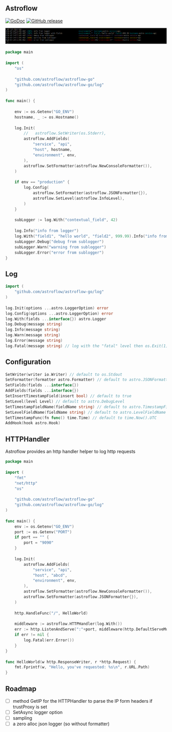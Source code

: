 ## Astroflow

[![GoDoc](https://godoc.org/github.com/astroflow/astroflow-go?status.svg)](https://godoc.org/github.com/astroflow/astroflow-go)
[![GitHub release](https://img.shields.io/github/release/astroflow/astroflow-go.svg)](https://github.com/astroflow/astroflow-go/releases)

![Console logging](_docs/example_screenshot.png)

```go
package main

import (
	"os"

	"github.com/astroflow/astroflow-go"
	"github.com/astroflow/astroflow-go/log"
)

func main() {

	env := os.Getenv("GO_ENV")
	hostname, _ := os.Hostname()

	log.Init(
		//   astroflow.SetWriter(os.Stderr),
		astroflow.AddFields(
			"service", "api",
			"host", hostname,
			"environment", env,
		),
		astroflow.SetFormatter(astroflow.NewConsoleFormatter()),
	)

	if env == "production" {
		log.Config(
			astroflow.SetFormatter(astroflow.JSONFormatter{}),
			astroflow.SetLevel(astroflow.InfoLevel),
		)
	}

	subLogger := log.With("contextual_field", 42)

	log.Info("info from logger")
	log.With("field1", "hello world", "field2", 999.99).Info("info from logger with fields")
	subLogger.Debug("debug from sublogger")
	subLogger.Warn("warning from sublogger")
	subLogger.Error("error from sublogger")
}
```

## Log
```go
import (
    "github.com/astroflow/astroflow-go/log"
)

log.Init(options ...astro.LoggerOption) error
log.Config(options ...astro.LoggerOption) error
log.With(fields ...interface{}) astro.Logger
log.Debug(message string)
log.Info(message string)
log.Warn(message string)
log.Error(message string)
log.Fatal(message string) // log with the "fatal" level then os.Exit(1)
```

## Configuration

```go
SetWriter(writer io.Writer) // default to os.Stdout
SetFormatter(formatter astro.Formatter) // default to astro.JSONFormatter
SetFields(fields ...interface{})
AddFields(fields ...interface{})
SetInsertTimestampField(insert bool) // default to true
SetLevel(level Level) // default to astro.DebugLevel
SetTimestampFieldName(fieldName string) // default to astro.TimestampFieldName ("timestamp")
SetLevelFieldName(fieldName string) // default to astro.LevelFieldName ("level")
SetTimestampFunc(fn func() time.Time) // default to time.Now().UTC
AddHook(hook astro.Hook)
```

## HTTPHandler
Astroflow provides an http handler helper to log http requests
```go
package main

import (
	"fmt"
	"net/http"
	"os"

	"github.com/astroflow/astroflow-go"
	"github.com/astroflow/astroflow-go/log"
)

func main() {
	env := os.Getenv("GO_ENV")
	port := os.Getenv("PORT")
	if port == "" {
		port = "9090"
	}

	log.Init(
		astroflow.AddFields(
			"service", "api",
			"host", "abcd",
			"environment", env,
		),
		astroflow.SetFormatter(astroflow.NewConsoleFormatter()),
		astroflow.SetFormatter(astroflow.JSONFormatter{}),
	)

	http.HandleFunc("/", HelloWorld)

	middleware := astroflow.HTTPHandler(log.With())
	err := http.ListenAndServe(":"+port, middleware(http.DefaultServeMux))
	if err != nil {
		log.Fatal(err.Error())
	}
}

func HelloWorld(w http.ResponseWriter, r *http.Request) {
	fmt.Fprintf(w, "Hello, you've requested: %s\n", r.URL.Path)
}
```

## Roadmap
- [ ] method GetIP for the HTTPHandler to parse the IP form headers if trustProxy is set
- [ ] SetAsync logger option
- [ ] sampling
- [ ] a zero alloc json logger (so without formatter)
